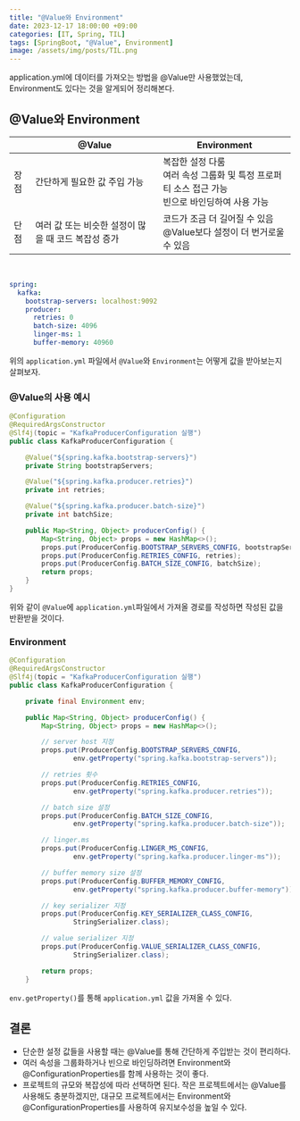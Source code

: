 ```yaml
---
title: "@Value와 Environment"
date: 2023-12-17 18:00:00 +09:00
categories: [IT, Spring, TIL]
tags: [SpringBoot, "@Value", Environment]
image: /assets/img/posts/TIL.png
---
```


application.yml에 데이터를 가져오는 방법을 @Value만 사용했었는데, Environment도 있다는 것을 알게되어 정리해본다.

## @Value와 Environment

|      | @Value | Environment |
|------|--------|-------------|
| 장점 |간단하게 필요한 값 주입 가능| 복잡한 설정 다룸<br/>여러 속성 그룹화 및 특정 프로퍼티 소스 접근 가능<br/>빈으로 바인딩하여 사용 가능 |
| 단점 |여러 값 또는 비슷한 설정이 많을 때 코드 복잡성 증가| 코드가 조금 더 길어질 수 있음<br/> @Value보다 설정이 더 번거로울 수 있음|


<br/>

```yml
spring:
  kafka:
    bootstrap-servers: localhost:9092
    producer:
      retries: 0
      batch-size: 4096
      linger-ms: 1
      buffer-memory: 40960
```

위의 `application.yml` 파일에서 `@Value`와 `Environment`는 어떻게 값을 받아보는지 살펴보자.

### @Value의 사용 예시

```java
@Configuration
@RequiredArgsConstructor
@Slf4j(topic = "KafkaProducerConfiguration 실행")
public class KafkaProducerConfiguration {

    @Value("${spring.kafka.bootstrap-servers}")
    private String bootstrapServers;

    @Value("${spring.kafka.producer.retries}")
    private int retries;

    @Value("${spring.kafka.producer.batch-size}")
    private int batchSize;

    public Map<String, Object> producerConfig() {
        Map<String, Object> props = new HashMap<>();
        props.put(ProducerConfig.BOOTSTRAP_SERVERS_CONFIG, bootstrapServers);
        props.put(ProducerConfig.RETRIES_CONFIG, retries);
        props.put(ProducerConfig.BATCH_SIZE_CONFIG, batchSize);
        return props;
    }
}
```

위와 같이 `@Value`에 `application.yml`파일에서 가져올 경로를 작성하면 작성된 값을 반환받을 것이다.

### Environment

```java
@Configuration
@RequiredArgsConstructor
@Slf4j(topic = "KafkaProducerConfiguration 실행")
public class KafkaProducerConfiguration {

    private final Environment env;

    public Map<String, Object> producerConfig() {
        Map<String, Object> props = new HashMap<>();

        // server host 지정
        props.put(ProducerConfig.BOOTSTRAP_SERVERS_CONFIG,
                env.getProperty("spring.kafka.bootstrap-servers"));

        // retries 횟수
        props.put(ProducerConfig.RETRIES_CONFIG,
                env.getProperty("spring.kafka.producer.retries"));

        // batch size 설정
        props.put(ProducerConfig.BATCH_SIZE_CONFIG,
                env.getProperty("spring.kafka.producer.batch-size"));

        // linger.ms
        props.put(ProducerConfig.LINGER_MS_CONFIG,
                env.getProperty("spring.kafka.producer.linger-ms"));

        // buffer memory size 설정
        props.put(ProducerConfig.BUFFER_MEMORY_CONFIG,
                env.getProperty("spring.kafka.producer.buffer-memory"));

        // key serializer 지정
        props.put(ProducerConfig.KEY_SERIALIZER_CLASS_CONFIG,
                StringSerializer.class);

        // value serializer 지정
        props.put(ProducerConfig.VALUE_SERIALIZER_CLASS_CONFIG,
                StringSerializer.class);

        return props;
    }
```

`env.getProperty()`를 통해 `application.yml` 값을 가져올 수 있다.

## 결론

+ 단순한 설정 값들을 사용할 때는 @Value를 통해 간단하게 주입받는 것이 편리하다.
+ 여러 속성을 그룹화하거나 빈으로 바인딩하려면 Environment와 @ConfigurationProperties를 함께 사용하는 것이 좋다.
+ 프로젝트의 규모와 복잡성에 따라 선택하면 된다. 작은 프로젝트에서는 @Value를 사용해도 충분하겠지만, 대규모 프로젝트에서는 Environment와 @ConfigurationProperties를 사용하여 유지보수성을 높일 수 있다.